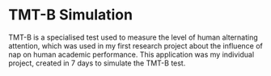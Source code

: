 # TMT-B Simulation
TMT-B is a specialised test used to measure the level of human alternating attention, which was used in my first research project about the influence of nap on human academic performance. This application was my individual project, created in 7 days to simulate the TMT-B test.
